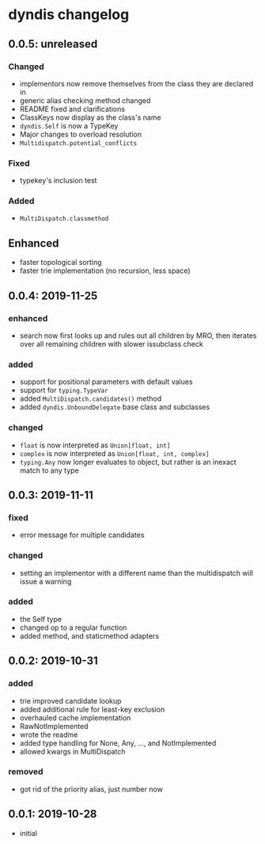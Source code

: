 # dyndis changelog
## 0.0.5: unreleased
### Changed
* implementors now remove themselves from the class they are declared in
* generic alias checking method changed
* README fixed and clarifications
* ClassKeys now display as the class's name
* `dyndis.Self` is now a TypeKey
* Major changes to overload resolution
* `Multidispatch.potential_conflicts`
### Fixed
* typekey's inclusion test
### Added
* `MultiDispatch.classmethod`
## Enhanced
* faster topological sorting
* faster trie implementation (no recursion, less space)
## 0.0.4: 2019-11-25
### enhanced
* search now first looks up and rules out all children by MRO, then iterates over all remaining children with slower issubclass check
### added
* support for positional parameters with default values
* support for `typing.TypeVar`
* added `MultiDispatch.candidates()` method
* added `dyndis.UnboundDelegate` base class and subclasses
### changed
* `float` is now interpreted as `Union[float, int]`
* `complex` is now interpreted as `Union[float, int, complex]`
* `typing.Any` now longer evaluates to object, but rather is an inexact match to any type

## 0.0.3: 2019-11-11
### fixed
* error message for multiple candidates
### changed
* setting an implementor with a different name than the multidispatch will issue a warning
### added
* the Self type
* changed op to a regular function
* added method, and staticmethod adapters

## 0.0.2: 2019-10-31
### added
* trie improved candidate lookup
* added additional rule for least-key exclusion
* overhauled cache implementation
* RawNotImplemented
* wrote the readme
* added type handling for None, Any, ..., and NotImplemented
* allowed kwargs in MultiDispatch
### removed
* got rid of the priority alias, just number now

## 0.0.1: 2019-10-28
* initial